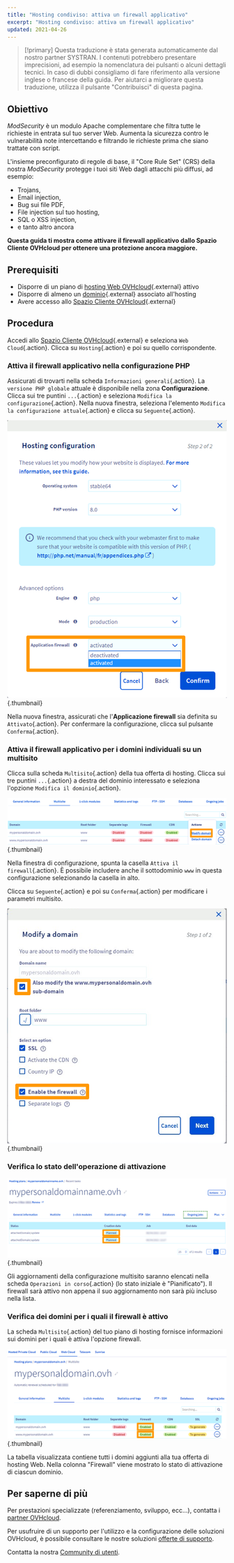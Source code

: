 ```yaml
---
title: "Hosting condiviso: attiva un firewall applicativo"
excerpt: "Hosting condiviso: attiva un firewall applicativo"
updated: 2021-04-26
---
```


> [!primary]
> Questa traduzione è stata generata automaticamente dal nostro partner SYSTRAN. I contenuti potrebbero presentare imprecisioni, ad esempio la nomenclatura dei pulsanti o alcuni dettagli tecnici. In caso di dubbi consigliamo di fare riferimento alla versione inglese o francese della guida. Per aiutarci a migliorare questa traduzione, utilizza il pulsante "Contribuisci" di questa pagina.
>

## Obiettivo

*ModSecurity* è un modulo Apache complementare che filtra tutte le richieste in entrata sul tuo server Web. Aumenta la sicurezza contro le vulnerabilità note intercettando e filtrando le richieste prima che siano trattate con script.

L'insieme preconfigurato di regole di base, il "Core Rule Set" (CRS) della nostra *ModSecurity* protegge i tuoi siti Web dagli attacchi più diffusi, ad esempio:

- Trojans,
- Email injection,
- Bug sui file PDF,
- File injection sul tuo hosting,
- SQL o XSS injection,
- e tanto altro ancora

**Questa guida ti mostra come attivare il firewall applicativo dallo Spazio Cliente OVHcloud per ottenere una protezione ancora maggiore.**

## Prerequisiti

- Disporre di un piano di [hosting Web OVHcloud](/links/web/hosting){.external} attivo
- Disporre di almeno un [dominio](/links/web/domains){.external} associato all'hosting
- Avere accesso allo [Spazio Cliente OVHcloud](/links/manager){.external}

## Procedura

Accedi allo [Spazio Cliente OVHcloud](/links/manager){.external} e seleziona `Web Cloud`{.action}. Clicca su `Hosting`{.action} e poi su quello corrispondente.

### Attiva il firewall applicativo nella configurazione PHP

Assicurati di trovarti nella scheda `Informazioni generali`{.action}. La `versione PHP globale` attuale è disponibile nella zona **Configurazione**. Clicca sui tre puntini `...`{.action} e seleziona `Modifica la configurazione`{.action}. Nella nuova finestra, seleziona l'elemento `Modifica la configurazione attuale`{.action} e clicca su `Seguente`{.action}.

![managephpconfig](images/application-firewall-step-2.png){.thumbnail}

Nella nuova finestra, assicurati che l'**Applicazione firewall** sia definita su `Attivato`{.action}. Per confermare la configurazione, clicca sul pulsante `Conferma`{.action}.

### Attiva il firewall applicativo per i domini individuali su un multisito

Clicca sulla scheda `Multisito`{.action} della tua offerta di hosting. Clicca sui tre puntini `...`{.action} a destra del dominio interessato e seleziona l'opzione `Modifica il dominio`{.action}.

![managemultisite](/pages/assets/screens/control_panel/product-selection/web-cloud/web-hosting/multisite/modify-a-domain-2.png){.thumbnail}

Nella finestra di configurazione, spunta la casella `Attiva il firewall`{.action}. È possibile includere anche il sottodominio `www` in questa configurazione selezionando la casella in alto.

Clicca su `Seguente`{.action} e poi su `Conferma`{.action} per modificare i parametri multisito.

![modifydomain](/pages/assets/screens/control_panel/product-selection/web-cloud/web-hosting/multisite/modify-a-domain-enable-firewall-step-1.png){.thumbnail}

### Verifica lo stato dell'operazione di attivazione

![gestione in corso](/pages/assets/screens/control_panel/product-selection/web-cloud/web-hosting/multisite/firewall-planned.png){.thumbnail}

Gli aggiornamenti della configurazione multisito saranno elencati nella scheda `Operazioni in corso`{.action} (lo stato iniziale è "Pianificato"). Il firewall sarà attivo non appena il suo aggiornamento non sarà più incluso nella lista.

### Verifica dei domini per i quali il firewall è attivo

La scheda `Multisito`{.action} del tuo piano di hosting fornisce informazioni sui domini per i quali è attiva l'opzione firewall.

![gerageenabled](/pages/assets/screens/control_panel/product-selection/web-cloud/web-hosting/multisite/firewall-enabled.png){.thumbnail}

La tabella visualizzata contiene tutti i domini aggiunti alla tua offerta di hosting Web. Nella colonna "Firewall" viene mostrato lo stato di attivazione di ciascun dominio.

## Per saperne di più

Per prestazioni specializzate (referenziamento, sviluppo, ecc...), contatta i [partner OVHcloud](/links/partner).

Per usufruire di un supporto per l'utilizzo e la configurazione delle soluzioni OVHcloud, è possibile consultare le nostre soluzioni [offerte di supporto](/links/support).

Contatta la nostra [Community di utenti](/links/community).